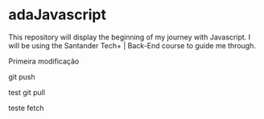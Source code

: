# adaJavascript
This repository will display the beginning of my journey with Javascript. I will be using the Santander Tech+ | Back-End course to guide me through.

Primeira modificação

git push

test git pull

teste fetch
